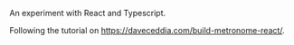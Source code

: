 An experiment with React and Typescript.

Following the tutorial on <https://daveceddia.com/build-metronome-react/>.
